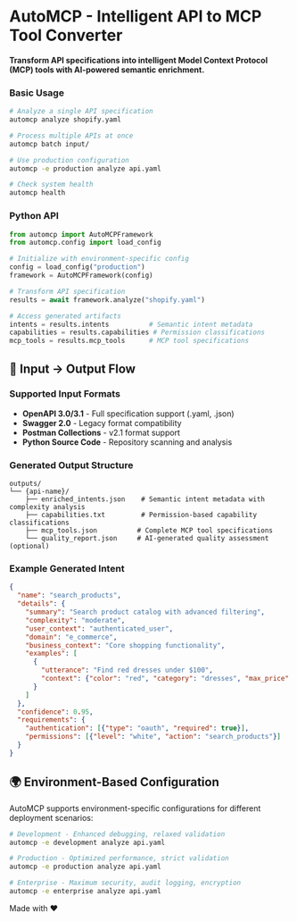 # AutoMCP - Intelligent API to MCP Tool Converter

**Transform API specifications into intelligent Model Context Protocol (MCP) tools with AI-powered semantic enrichment.**

### Basic Usage

```bash
# Analyze a single API specification
automcp analyze shopify.yaml

# Process multiple APIs at once
automcp batch input/

# Use production configuration
automcp -e production analyze api.yaml

# Check system health
automcp health
```

### Python API

```python
from automcp import AutoMCPFramework
from automcp.config import load_config

# Initialize with environment-specific config
config = load_config("production")
framework = AutoMCPFramework(config)

# Transform API specification
results = await framework.analyze("shopify.yaml")

# Access generated artifacts
intents = results.intents          # Semantic intent metadata
capabilities = results.capabilities # Permission classifications  
mcp_tools = results.mcp_tools      # MCP tool specifications
```

## 📁 **Input → Output Flow**

### Supported Input Formats
- **OpenAPI 3.0/3.1** - Full specification support (.yaml, .json)
- **Swagger 2.0** - Legacy format compatibility  
- **Postman Collections** - v2.1 format support
- **Python Source Code** - Repository scanning and analysis

### Generated Output Structure
```
outputs/
└── {api-name}/
    ├── enriched_intents.json    # Semantic intent metadata with complexity analysis
    ├── capabilities.txt         # Permission-based capability classifications  
    ├── mcp_tools.json          # Complete MCP tool specifications
    └── quality_report.json     # AI-generated quality assessment (optional)
```

### Example Generated Intent
```json
{
  "name": "search_products",
  "details": {
    "summary": "Search product catalog with advanced filtering",
    "complexity": "moderate", 
    "user_context": "authenticated_user",
    "domain": "e_commerce",
    "business_context": "Core shopping functionality",
    "examples": [
      {
        "utterance": "Find red dresses under $100",
        "context": {"color": "red", "category": "dresses", "max_price": 100}
      }
    ]
  },
  "confidence": 0.95,
  "requirements": {
    "authentication": [{"type": "oauth", "required": true}],
    "permissions": [{"level": "white", "action": "search_products"}]
  }
}
```

## 🌍 **Environment-Based Configuration**

AutoMCP supports environment-specific configurations for different deployment scenarios:

```bash
# Development - Enhanced debugging, relaxed validation
automcp -e development analyze api.yaml

# Production - Optimized performance, strict validation  
automcp -e production analyze api.yaml

# Enterprise - Maximum security, audit logging, encryption
automcp -e enterprise analyze api.yaml
```



Made with ❤️ 